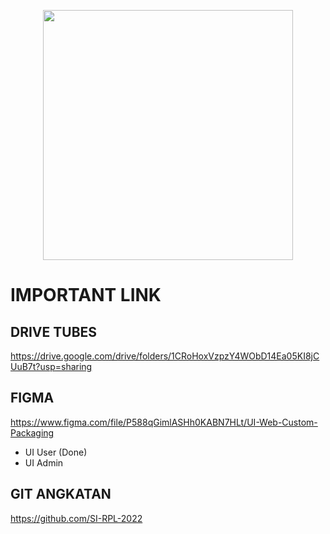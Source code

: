 <p align="center"><img src="![image](https://user-images.githubusercontent.com/63024032/162933949-780bbdda-d28f-48af-aceb-f1ca3b5cb408.png)" width="400"></p>


# IMPORTANT LINK
## DRIVE TUBES
https://drive.google.com/drive/folders/1CRoHoxVzpzY4WObD14Ea05KI8jCUuB7t?usp=sharing

## FIGMA
https://www.figma.com/file/P588qGimlASHh0KABN7HLt/UI-Web-Custom-Packaging

- UI User (Done)
- UI Admin

## GIT ANGKATAN
https://github.com/SI-RPL-2022


